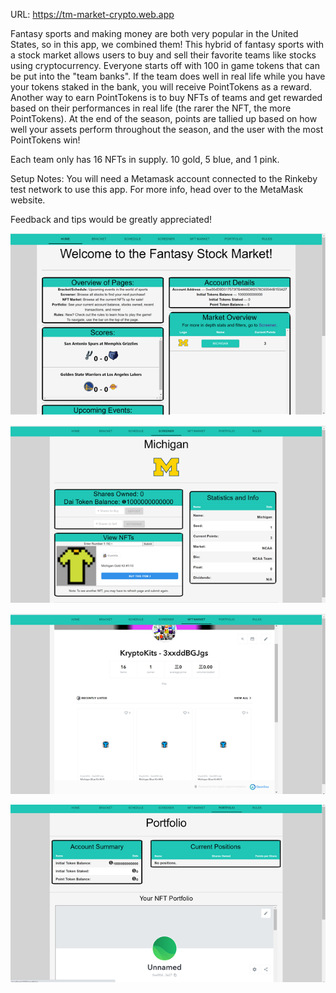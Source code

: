 URL: https://tm-market-crypto.web.app

Fantasy sports and making money are both very popular in the United States, so in this app, we combined them! This hybrid of fantasy sports with a stock market allows users to buy and sell their favorite teams like stocks using cryptocurrency. Everyone starts off with 100 in game tokens that can be put into the "team banks". If the team does well in real life while you have your tokens staked in the bank, you will receive PointTokens as a reward. Another way to earn PointTokens is to buy NFTs of teams and get rewarded based on their performances in real life (the rarer the NFT, the more PointTokens). At the end of the season, points are tallied up based on how well your assets perform throughout the season, and the user with the most PointTokens win!

Each team only has 16 NFTs in supply. 10 gold, 5 blue, and 1 pink.

Setup Notes:
You will need a Metamask account connected to the Rinkeby test network to use this app. For more info, head over to the MetaMask website.

Feedback and tips would be greatly appreciated!


![image](./homepage.png)

![image](./stockpage.png)

![image](./marketplace.png)

![image](./portfolio.png)
